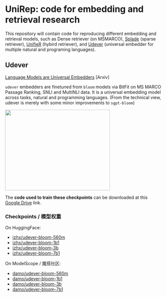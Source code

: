 # UniRep: code for embedding and retrieval research

This repository will contain code for reproducing different embedding and retrieval models, such as Dense retriever (on MSMARCO), [Splade](https://github.com/naver/splade) (sparse retriever), [UnifieR](https://arxiv.org/abs/2205.11194) (hybird retriever), and [Udever](https://arxiv.org/abs/2310.08232) (universal embedder for multiple natural and programing languages).

## Udever
[Language Models are Universal Embedders](https://arxiv.org/abs/2310.08232) [Arxiv]

`udever` embedders are finetuned from `bloom` models via BitFit on MS MARCO Passage Ranking, SNLI and MultiNLI data. It is a universal embedding model across tasks, natural and programming languages. (From the technical view, udever is merely with some minor improvements to `sgpt-bloom`)

<img width="338" height="259" src="https://user-images.githubusercontent.com/26690193/277643721-cdb7f227-cae5-40e1-b6e1-a201bde00339.png" />

The **code used to train these checkpoints** can be downloaded at this [Google Drive](https://drive.google.com/file/d/1CI6zbRSKKMRGH2WpSselb68aI9MUwtmF/view?usp=sharing) link.

### Checkpoints / 模型权重

On HuggingFace:
 - [izhx/udever-bloom-560m](https://huggingface.co/izhx/udever-bloom-560m)
 - [izhx/udever-bloom-1b1](https://huggingface.co/izhx/udever-bloom-1b1)
 - [izhx/udever-bloom-3b](https://huggingface.co/izhx/udever-bloom-3b)
 - [izhx/udever-bloom-7b1](https://huggingface.co/izhx/udever-bloom-7b1)

On ModelScope / 魔搭社区:
 - [damo/udever-bloom-560m](https://modelscope.cn/models/damo/udever-bloom-560m)
 - [damo/udever-bloom-1b1](https://modelscope.cn/models/damo/udever-bloom-1b1)
 - [damo/udever-bloom-3b](https://modelscope.cn/models/damo/udever-bloom-3b)
 - [damo/udever-bloom-7b1](https://modelscope.cn/models/damo/udever-bloom-7b1)
